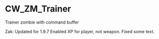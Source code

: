 # CW_ZM_Trainer
Trainer zombie with command buffer

Zak:
Updated for 1.9.7
Enabled XP for player, not weapon.
Fixed some text.
